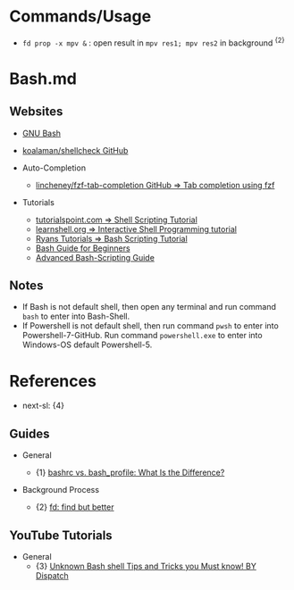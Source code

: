# Commands/Usage

* `fd prop -x mpv &` : open result in `mpv res1; mpv res2` in background <sup>{2}</sup>

# Bash.md

## Websites

* [GNU Bash](https://www.gnu.org/software/bash/)
* [koalaman/shellcheck GitHub](https://github.com/koalaman/shellcheck)

* Auto-Completion
  * [lincheney/fzf-tab-completion GitHub => Tab completion using fzf](https://github.com/lincheney/fzf-tab-completion)

* Tutorials
  * [tutorialspoint.com => Shell Scripting Tutorial](https://www.tutorialspoint.com/unix/shell_scripting.htm)
  * [learnshell.org => Interactive Shell Programming tutorial](https://www.learnshell.org/)
  * [Ryans Tutorials => Bash Scripting Tutorial](https://ryanstutorials.net/bash-scripting-tutorial/)
  * [Bash Guide for Beginners](https://tldp.org/LDP/Bash-Beginners-Guide/html/)
  * [Advanced Bash-Scripting Guide](https://tldp.org/LDP/abs/html/index.html)

## Notes

* If Bash is not default shell, then open any terminal and run command `bash` to enter into Bash-Shell.
* If Powershell is not default shell, then run command `pwsh` to enter into Powershell-7-GitHub. Run command `powershell.exe` to enter into Windows-OS default Powershell-5.

# References

* next-sl: {4}

## Guides

* General
  * {1} [bashrc vs. bash_profile: What Is the Difference?](https://phoenixnap.com/kb/bashrc-vs-bash-profile)

* Background Process
  * {2} [fd: find but better](https://www.reddit.com/r/commandline/comments/uibug7/fd_find_but_better/)

## YouTube Tutorials

* General
  * {3} [Unknown Bash shell Tips and Tricks you Must know! BY Dispatch](https://www.youtube.com/watch?v=c773YRyBprw)
